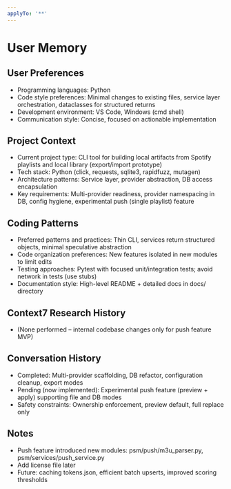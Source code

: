 ```yaml
---
applyTo: '**'
---
```


# User Memory

## User Preferences
- Programming languages: Python
- Code style preferences: Minimal changes to existing files, service layer orchestration, dataclasses for structured returns
- Development environment: VS Code, Windows (cmd shell)
- Communication style: Concise, focused on actionable implementation

## Project Context
- Current project type: CLI tool for building local artifacts from Spotify playlists and local library (export/import prototype)
- Tech stack: Python (click, requests, sqlite3, rapidfuzz, mutagen)
- Architecture patterns: Service layer, provider abstraction, DB access encapsulation
- Key requirements: Multi-provider readiness, provider namespacing in DB, config hygiene, experimental push (single playlist) feature

## Coding Patterns
- Preferred patterns and practices: Thin CLI, services return structured objects, minimal speculative abstraction
- Code organization preferences: New features isolated in new modules to limit edits
- Testing approaches: Pytest with focused unit/integration tests; avoid network in tests (use stubs)
- Documentation style: High-level README + detailed docs in docs/ directory

## Context7 Research History
- (None performed – internal codebase changes only for push feature MVP)

## Conversation History
- Completed: Multi-provider scaffolding, DB refactor, configuration cleanup, export modes
- Pending (now implemented): Experimental push feature (preview + apply) supporting file and DB modes
- Safety constraints: Ownership enforcement, preview default, full replace only

## Notes
- Push feature introduced new modules: psm/push/m3u_parser.py, psm/services/push_service.py
- Add license file later
- Future: caching tokens.json, efficient batch upserts, improved scoring thresholds
